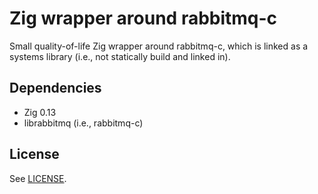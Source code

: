 Zig wrapper around rabbitmq-c
=============================

Small quality-of-life Zig wrapper around rabbitmq-c, which is linked as a
systems library (i.e., not statically build and linked in).

Dependencies
------------

- Zig 0.13
- librabbitmq (i.e., rabbitmq-c)

License
-------

See [LICENSE](LICENSE).
